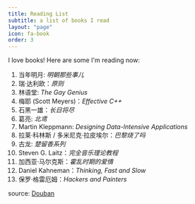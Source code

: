 ```yaml
---
title: Reading List
subtitle: a list of books I read
layout: "page"
icon: fa-book
order: 3
---
```


I love books! Here are some I'm reading now:

1. 当年明月: *明朝那些事儿*
2. 瑞·达利欧：*原则*
3. 林语堂: *The Gay Genius*
4. 梅耶 (Scott Meyers)：*Effective C++*
5. 石黑一雄：*长日将尽*
6. 葛亮: *北鸢*
7. Martin Kleppmann: *Designing Data-Intensive Applications*
8. 拉莱·科林斯 / 多米尼克·拉皮埃尔：*巴黎烧了吗*
9. 古龙: *楚留香系列*
10. Steven G. Laitz：*完全音乐理论教程*
11. 加西亚·马尔克斯：*霍乱时期的爱情*
12.  Daniel Kahneman：*Thinking, Fast and Slow*
13. 保罗·格雷厄姆：*Hackers and Painters*

source: [Douban](https://book.douban.com/people/64155138/)